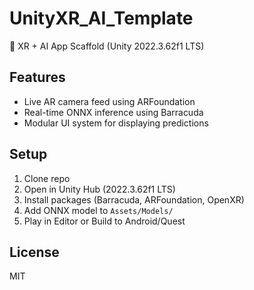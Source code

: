 # UnityXR_AI_Template

🧠 XR + AI App Scaffold (Unity 2022.3.62f1 LTS)

## Features
- Live AR camera feed using ARFoundation
- Real-time ONNX inference using Barracuda
- Modular UI system for displaying predictions

## Setup
1. Clone repo
2. Open in Unity Hub (2022.3.62f1 LTS)
3. Install packages (Barracuda, ARFoundation, OpenXR)
4. Add ONNX model to `Assets/Models/`
5. Play in Editor or Build to Android/Quest

## License
MIT
